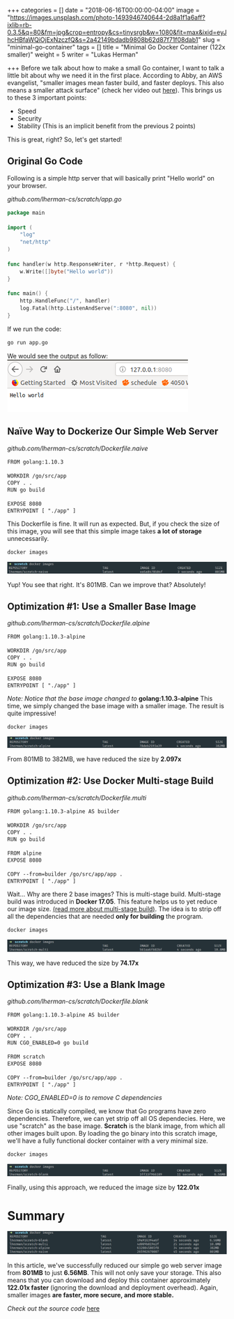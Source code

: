 +++
categories = []
date = "2018-06-16T00:00:00-04:00"
image = "https://images.unsplash.com/photo-1493946740644-2d8a1f1a6aff?ixlib=rb-0.3.5&q=80&fm=jpg&crop=entropy&cs=tinysrgb&w=1080&fit=max&ixid=eyJhcHBfaWQiOjExNzczfQ&s=2a42149bdadb9808b62d87f71f08dab1"
slug = "minimal-go-container"
tags = []
title = "Minimal Go Docker Container (122x smaller)"
weight = 5
writer = "Lukas Herman"

+++
Before we talk about how to make a small Go container, I want to talk a little bit about why we need it in the first place. According to Abby, an AWS evangelist, "smaller images mean faster build, and faster deploys. This also means a smaller attack surface" (check her video out [here](https://www.youtube.com/watch?v=pPsREQbf3PA&t=8s)). This brings us to these 3 important points:

* Speed
* Security
* Stability (This is an implicit benefit from the previous 2 points)

This is great, right? So, let's get started!

## Original Go Code

Following is a simple http server that will basically print "Hello world" on your browser.

_github.com/lherman-cs/scratch/app.go_

```go
package main

import (
	"log"
	"net/http"
)

func handler(w http.ResponseWriter, r *http.Request) {
	w.Write([]byte("Hello world"))
}

func main() {
	http.HandleFunc("/", handler)
	log.Fatal(http.ListenAndServe(":8080", nil))
}
```

If we run the code:

```sh
go run app.go
```

We would see the output as follow:
![](/uploads/Screenshot-from-2018-06-16-21-38-11.png)

## Naïve Way to Dockerize Our Simple Web Server

_github.com/lherman-cs/scratch/Dockerfile.naive_

```docker
FROM golang:1.10.3

WORKDIR /go/src/app
COPY . .
RUN go build

EXPOSE 8080
ENTRYPOINT [ "./app" ]
```

This Dockerfile is fine. It will run as expected. But, if you check the size of this image, you will see that this simple image takes **a lot of storage** unnecessarily.

```sh
docker images
```

![](/uploads/Screenshot-from-2018-06-16-21-57-46.png)

Yup! You see that right. It's 801MB. Can we improve that? Absolutely!

## Optimization #1: Use a Smaller Base Image

_github.com/lherman-cs/scratch/Dockerfile.alpine_

```docker
FROM golang:1.10.3-alpine

WORKDIR /go/src/app
COPY . .
RUN go build

EXPOSE 8080
ENTRYPOINT [ "./app" ]
```

_Note: Notice that the base image changed to_ **golang:1.10.3-alpine**
This time, we simply changed the base image with a smaller image. The result is quite impressive!

```sh
docker images
```

![](/uploads/Screenshot-from-2018-06-16-21-58-32.png)

From 801MB to 382MB, we have reduced the size by **2.097x**

## Optimization #2: Use Docker Multi-stage Build

_github.com/lherman-cs/scratch/Dockerfile.multi_

```docker
FROM golang:1.10.3-alpine AS builder

WORKDIR /go/src/app
COPY . .
RUN go build

FROM alpine
EXPOSE 8080

COPY --from=builder /go/src/app/app .
ENTRYPOINT [ "./app" ]
```

Wait... Why are there 2 base images? This is multi-stage build. Multi-stage build was introduced in **Docker 17.05**. This feature helps us to yet reduce our image size. [(read more about multi-stage build)](https://docs.docker.com/develop/develop-images/multistage-build/). The idea is to strip off all the dependencies that are needed **only for building** the program.

```sh
docker images
```

![](/uploads/Screenshot-from-2018-06-16-22-09-27.png)

This way, we have reduced the size by **74.17x**

## Optimization #3: Use a Blank Image

_github.com/lherman-cs/scratch/Dockerfile.blank_

```docker
FROM golang:1.10.3-alpine AS builder

WORKDIR /go/src/app
COPY . .
RUN CGO_ENABLED=0 go build

FROM scratch
EXPOSE 8080

COPY --from=builder /go/src/app/app .
ENTRYPOINT [ "./app" ]
```

_Note: CGO_ENABLED=0 is to remove C dependencies_

Since Go is statically compiled, we know that Go programs have zero dependencies. Therefore, we can yet strip off all OS dependecies. Here, we use "scratch" as the base image. **Scratch** is the blank image, from which all other images built upon. By loading the go binary into this scratch image, we'll have a fully functional docker container with a very minimal size.

```sh
docker images
```

![](/uploads/Screenshot-from-2018-06-16-22-27-36.png)

Finally, using this approach, we reduced the image size by **122.01x**

# Summary

![](/uploads/Screenshot-from-2018-06-16-22-32-34.png)

In this article, we've successfully reduced our simple go web server image from **801MB** to just **6.56MB**. This will not only save your storage. This also means that you can download and deploy this container approximately **122.01x faster** (ignoring the download and deployment overhead). Again, smaller images **are faster, more secure, and more stable.**

_Check out the source code_ [here](https://github.com/lherman-cs/scratch)